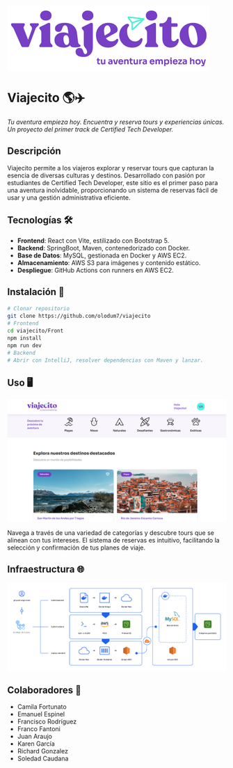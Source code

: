 ![Página de Inicio](/Front/public/viajecito-logo.png)

# Viajecito 🌎✈️

_Tu aventura empieza hoy. Encuentra y reserva tours y experiencias únicas. Un proyecto del primer track de Certified Tech Developer._

## Descripción

Viajecito permite a los viajeros explorar y reservar tours que capturan la esencia de diversas culturas y destinos. Desarrollado con pasión por estudiantes de Certified Tech Developer, este sitio es el primer paso para una aventura inolvidable, proporcionando un sistema de reservas fácil de usar y una gestión administrativa eficiente.

## Tecnologías 🛠️

- **Frontend**: React con Vite, estilizado con Bootstrap 5.
- **Backend**: SpringBoot, Maven, contenedorizado con Docker.
- **Base de Datos**: MySQL, gestionada en Docker y AWS EC2.
- **Almacenamiento**: AWS S3 para imágenes y contenido estático.
- **Despliegue**: GitHub Actions con runners en AWS EC2.

## Instalación 🚀

```bash
# Clonar repositorio
git clone https://github.com/olodum7/viajecito
# Frontend
cd viajecito/Front
npm install
npm run dev
# Backend
# Abrir con IntelliJ, resolver dependencias con Maven y lanzar.
```

## Uso 🖥️

![Página de Inicio](/Front/public/viajecito-home.png)

Navega a través de una variedad de categorías y descubre tours que se alinean con tus intereses. El sistema de reservas es intuitivo, facilitando la selección y confirmación de tus planes de viaje.

## Infraestructura 🌐

![Diagrama de Infraestructura](/Front/public/viajecito-diagrama-infraestructura.png)

## Colaboradores 🤝

- Camila Fortunato
- Emanuel Espinel
- Francisco Rodríguez
- Franco Fantoni
- Juan Araujo
- Karen García
- Richard Gonzalez
- Soledad Caudana